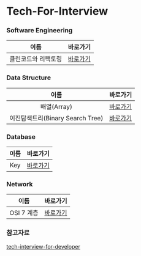 # Tech-For-Interview

### Software Engineering

| 이름               | 바로가기    | 
| :-----------------: | :------:  |
| 클린코드와 리팩토링 | [바로가기](./Software%20Engineering/CleanCode&Refactoring.md) |

### Data Structure

| 이름               | 바로가기    | 
| :-----------------: | :------:  |
| 배열(Array) | [바로가기](./Data%20Structure/Array.md) |
| 이진탐색트리(Binary Search Tree) | [바로가기](./Data%20Structure/BinarySearchTree.md) |

### Database

| 이름               | 바로가기    | 
| :-----------------: | :------:  |
| Key | [바로가기](Database\Key.md) |

### Network

| 이름               | 바로가기    | 
| :-----------------: | :------:  |
| OSI 7 계층 | [바로가기](Network\OSI7계층.md)|

### 참고자료
[tech-interview-for-developer](https://github.com/gyoogle/tech-interview-for-developer)